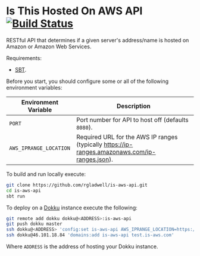 # Is This Hosted On AWS API [![Build Status](https://travis-ci.org/rgladwell/is-aws-api.svg?branch=master)](https://travis-ci.org/rgladwell/is-aws-api)

RESTful API that determines if a given server's address/name is hosted on
Amazon or Amazon Web Services.

Requirements:

  * [SBT](http://www.scala-sbt.org/release/tutorial/Setup.html).

Before you start, you should configure some or all of the following environment
variables:

| Environment Variable    | Description
|-------------------------|-------------
| `PORT`                  | Port number for API to host off (defaults `8080`). |
| `AWS_IPRANGE_LOCATION`  | Required URL for the AWS IP ranges (typically https://ip-ranges.amazonaws.com/ip-ranges.json). |

To build and run locally execute:

``` sh
git clone https://github.com/rgladwell/is-aws-api.git
cd is-aws-api
sbt run
```

To deploy on a [Dokku](https://github.com/progrium/dokku) instance execute the following:

```sh
git remote add dokku dokku@<ADDRESS>:is-aws-api
git push dokku master
ssh dokku@<ADDRESS> 'config:set is-aws-api AWS_IPRANGE_LOCATION=https://ip-ranges.amazonaws.com/ip-ranges.json'
ssh dokku@46.101.18.84 'domains:add is-aws-api test.is-aws.com'
```

Where `ADDRESS` is the address of hosting your Dokku instance.

